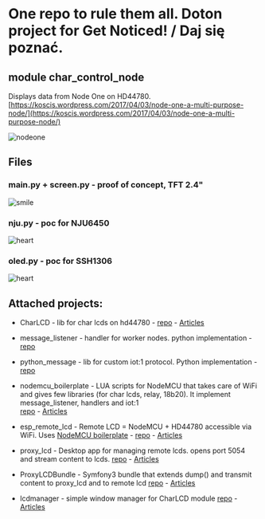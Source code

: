 One repo to rule them all. Doton project for Get Noticed! / Daj się poznać.
===
## module char_control_node
Displays data from Node One on HD44780. [https://koscis.wordpress.com/2017/04/03/node-one-a-multi-purpose-node/](https://koscis.wordpress.com/2017/04/03/node-one-a-multi-purpose-node/)

![nodeone](https://koscis.files.wordpress.com/2017/04/sensor_lcd.jpg?w=620)

## Files

### main.py + screen.py - proof of concept, TFT 2.4"
![smile](https://koscis.files.wordpress.com/2017/03/img_20170315_214646.jpg?w=320)

### nju.py - poc for NJU6450

![heart](https://koscis.files.wordpress.com/2017/03/img_20170318_130058.jpg?w=300&h=131)

### oled.py - poc for SSH1306

![heart](https://koscis.files.wordpress.com/2017/03/img_20170322_205114.jpg?w=300)

## Attached projects:
- CharLCD - lib for char lcds on hd44780 - [repo](https://bitbucket.org/kosci/charlcd) - [Articles](https://koscis.wordpress.com/category/charlcd/)

- message_listener - handler for worker nodes. python implementation - [repo](https://github.com/bkosciow/message_listener) 

- python_message - lib for custom iot:1 protocol. Python implementation - [repo](https://github.com/bkosciow/python_iot-1)   

- nodemcu_boilerplate - LUA scripts for NodeMCU that takes care of WiFi and gives few libraries (for char lcds, relay, 18b20). 
It implement message_listener, handlers and iot:1    
[repo](https://github.com/bkosciow/nodemcu_boilerplate) - [Articles](https://koscis.wordpress.com/tag/nodemcu-boilerplate/)

- esp_remote_lcd - Remote LCD = NodeMCU + HD44780 accessible via WiFi. Uses [NodeMCU boilerplate](https://github.com/bkosciow/nodemcu_boilerplate) - 
[repo](https://github.com/bkosciow/esp_remote_lcd) - [Articles](https://koscis.wordpress.com/tag/proxy-lcd/)

- proxy_lcd - Desktop app for managing remote lcds.  opens port 5054 and stream content to lcds. [repo](https://github.com/bkosciow/proxy_lcd) - [Articles](https://koscis.wordpress.com/tag/proxy-lcd/)

- ProxyLCDBundle - Symfony3 bundle that extends dump() and transmit content to proxy_lcd and to remote lcd
[repo](https://github.com/bkosciow/ProxyLCDBundle) - [Articles](https://koscis.wordpress.com/tag/proxy-lcd/)

- lcdmanager - simple window manager for CharLCD module [repo](https://bitbucket.org/kosci/lcdmanager) - [Articles](https://koscis.wordpress.com/category/screens/lcd-screens/lcd-manager/)
 
 

